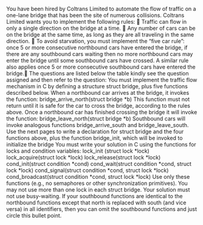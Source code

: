You have been hired by Coltrans Limited to automate the flow of traffic on a one-lane bridge that has been the site of numerous collisions. Coltrans Limited wants you to implement the following rules:
 Traffic can flow in only a single direction on the bridge at a time.
 Any number of cars can be on the bridge at the same time, as long as they are all traveling in the same direction.
 To avoid starvation, you must implement the “five car rule”: once 5 or more consecutive northbound cars have entered the bridge, if there are any southbound cars waiting then no more northbound cars may enter the bridge until some southbound cars have crossed. A similar rule also applies once 5 or more consecutive southbound cars have entered the bridge.
The questions are listed below the table kindly see the question assigned and then refer to the question:
You must implement the traffic flow mechanism in C by defining a structure struct
bridge, plus five functions described below.
When a northbound car arrives at the bridge, it invokes the function:
bridge_arrive_north(struct bridge *b)
This function must not return until it is safe for the car to cross the bridge, according to the rules above. Once a northbound car has finished crossing the bridge it will invoke the function:
bridge_leave_north(struct bridge *b)
Southbound cars will invoke analogous functions bridge_arrive_south and
bridge_leave_south.
Use the next pages to write a declaration for struct bridge and the four functions above,
plus the function bridge_init, which will be invoked to initialize the bridge
You must write your solution in C using the functions for locks and condition variables:
lock_init (struct lock *lock)
lock_acquire(struct lock *lock)
lock_release(struct lock *lock)
cond_init(struct condition *cond)
cond_wait(struct condition *cond, struct lock *lock)
cond_signal(struct condition *cond, struct lock *lock)
cond_broadcast(struct condition *cond, struct lock *lock)
Use only these functions (e.g., no semaphores or other synchronization primitives).
You may not use more than one lock in each struct bridge.
Your solution must not use busy-waiting.
If your southbound functions are identical to the northbound functions except that north is replaced with south (and vice versa) in all identifiers, then you can omit the southbound functions and just circle this bullet point.

